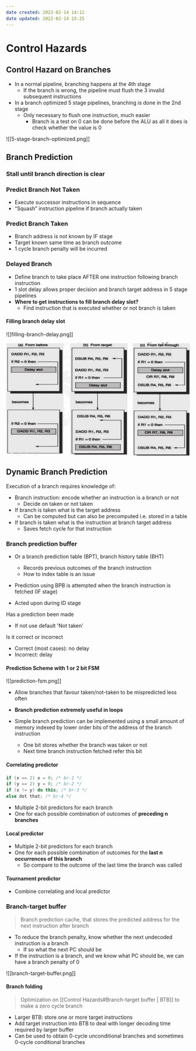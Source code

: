 ```yaml
---
date created: 2022-02-14 14:11
date updated: 2022-02-14 15:25
---
```


# Control Hazards

## Control Hazard on Branches

- In a normal pipeline, branching happens at the 4th stage
  - If the branch is wrong, the pipeline must flush the 3 invalid subsequent instructions
- In a branch optimized 5 stage pipelines, branching is done in the 2nd stage
  - Only necessary to flush one instruction, much easier
    - Branch is a test on 0 can be done before the ALU as all it does is check whether the value is 0

![[5-stage-branch-optimized.png]]

## Branch Prediction

### Stall until branch direction is clear

### Predict Branch Not Taken

- Execute successor instructions in sequence
- “Squash” instruction pipeline if branch actually taken

### Predict Branch Taken

- Branch address is not known by IF stage
- Target known same time as branch outcome
- 1 cycle branch penalty will be incurred

### Delayed Branch

- Define branch to take place AFTER one instruction following branch instruction
- 1 slot delay allows proper decision and branch target address in 5 stage pipelines
- **Where to get instructions to fill branch delay slot?**
  - Find instruction that is executed whether or not branch is taken

#### Filling branch delay slot

![[filling-branch-delay.png]]

![filling branch delay](filling-branch-delay.png)

## Dynamic Branch Prediction

Execution of a branch requires knowledge of:

- Branch instruction: encode whether an instruction is a branch or not
  - Decide on taken or not taken
- If branch is taken what is the target address
  - Can be computed but can also be precomputed i.e. stored in a table
- If branch is taken what is the instruction at branch target address
  - Saves fetch cycle for that instruction

### Branch prediction buffer

- Or a branch prediction table (BPT), branch history table (BHT)
  - Records previous outcomes of the branch instruction
  - How to index table is an issue
- Prediction using BPB is attempted when the branch instruction is fetched (IF stage)

- Acted upon during ID stage

Has a prediction been made

- If not use default 'Not taken'

Is it correct or incorrect

- Correct (most cases): no delay
- Incorrect: delay

#### Prediction Scheme with 1 or 2 bit FSM

![[prediction-fsm.png]]

- Allow branches that favour taken/not-taken to be mispredicted less often

- **Branch prediction extremely useful in loops**

- Simple branch prediction can be implemented using a small amount of memory indexed by lower order bits of the address of the branch instruction
  - One bit stores whether the branch was taken or not
  - Next time branch instruction fetched refer this bit

#### Correlating predictor

```java
if (x == 2) x = 0; /* br-1 */
if (y == 2) y = 0; /* br-2 */
if (x != y) do this; /* br-3 */
else dot that; /* br-4 */
```

- Multiple 2-bit predictors for each branch
- One for each possible combination of outcomes of **preceding n branches**

#### Local predictor

- Multiple 2-bit predictors for each branch
- One for each possible combination of outcomes for the **last n occurrences of this branch**
  - So compare to the outcome of the last time the branch was called

#### Tournament predictor

- Combine correlating and local predictor

### Branch-target buffer

> Branch prediction cache, that stores the predicted address for the next instruction after branch

- To reduce the branch penalty, know whether the next undecoded instruction is a branch
  - If so what the next PC should be
- If the instruction is a branch, and we know what PC should be, we can have a branch penalty of 0

![[branch-target-buffer.png]]

#### Branch folding

> Optimization on [[Control Hazards#Branch-target buffer | BTB]] to make a zero cycle branch

- Larger BTB: store one or more target instructions
- Add target instruction into BTB to deal with longer decoding time required by larger buffer
- Can be used to obtain 0-cycle unconditional branches and sometimes 0-cycle conditional branches
